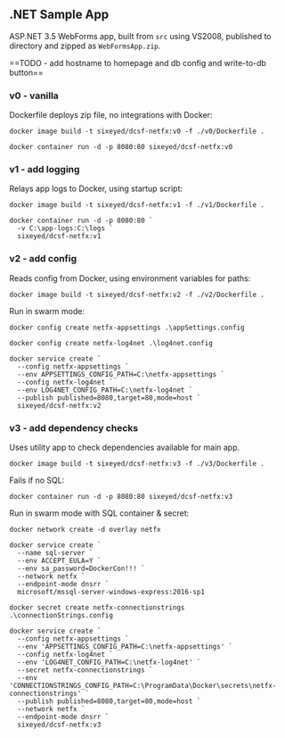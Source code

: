 
## .NET Sample App

ASP.NET 3.5 WebForms app, built from `src` using VS2008, published to directory and zipped as `WebFormsApp.zip`.

==TODO - add hostname to homepage and db config and write-to-db button==

### v0 - vanilla

Dockerfile deploys zip file, no integrations with Docker:

```
docker image build -t sixeyed/dcsf-netfx:v0 -f ./v0/Dockerfile .

docker container run -d -p 8080:80 sixeyed/dcsf-netfx:v0
```

### v1 - add logging

Relays app logs to Docker, using startup script:

```
docker image build -t sixeyed/dcsf-netfx:v1 -f ./v1/Dockerfile .

docker container run -d -p 8080:80 `
  -v C:\app-logs:C:\logs `
  sixeyed/dcsf-netfx:v1
```

### v2 - add config

Reads config from Docker, using environment variables for paths:

```
docker image build -t sixeyed/dcsf-netfx:v2 -f ./v2/Dockerfile .
```

Run in swarm mode:

```
docker config create netfx-appsettings .\appSettings.config

docker config create netfx-log4net .\log4net.config 

docker service create `
  --config netfx-appsettings `
  --env APPSETTINGS_CONFIG_PATH=C:\netfx-appsettings `
  --config netfx-log4net `
  --env LOG4NET_CONFIG_PATH=C:\netfx-log4net `
  --publish published=8080,target=80,mode=host `
  sixeyed/dcsf-netfx:v2
```


### v3 - add dependency checks

Uses utility app to check dependencies available for main app.

```
docker image build -t sixeyed/dcsf-netfx:v3 -f ./v3/Dockerfile .
```

Fails if no SQL:

```
docker container run -d -p 8080:80 sixeyed/dcsf-netfx:v3
```

Run in swarm mode with SQL container & secret:

```
docker network create -d overlay netfx

docker service create `
  --name sql-server `
  --env ACCEPT_EULA=Y `
  --env sa_password=DockerCon!!! `
  --network netfx `
  --endpoint-mode dnsrr `
  microsoft/mssql-server-windows-express:2016-sp1  

docker secret create netfx-connectionstrings .\connectionStrings.config
  
docker service create `
  --config netfx-appsettings `
  --env 'APPSETTINGS_CONFIG_PATH=C:\netfx-appsettings' `
  --config netfx-log4net `
  --env 'LOG4NET_CONFIG_PATH=C:\netfx-log4net' `
  --secret netfx-connectionstrings `
  --env 'CONNECTIONSTRINGS_CONFIG_PATH=C:\ProgramData\Docker\secrets\netfx-connectionstrings' `
  --publish published=8080,target=80,mode=host `  
  --network netfx `
  --endpoint-mode dnsrr `
  sixeyed/dcsf-netfx:v3
```